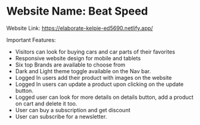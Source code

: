 # Website Name: Beat Speed

Website Link: https://elaborate-kelpie-ed5690.netlify.app/

Important Features:

- Visitors can look for buying cars and car parts of their favorites
- Responsive website design for mobile and tablets
- Six top Brands are available to choose from
- Dark and Light theme toggle available on the Nav bar.
- Logged In users add their product with images on the website
- Logged In users can update a product upon clicking on the update button.
- Logged user can look for more details on details button, add a product on cart and delete it too.
- User can buy a subscription and get discount
- User can subscribe for a newsletter.
